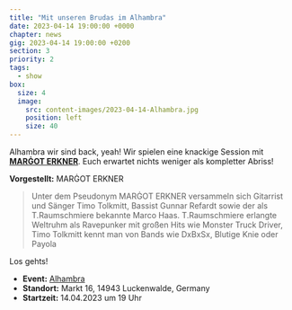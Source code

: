 ```yaml
---
title: "Mit unseren Brudas im Alhambra"
date: 2023-04-14 19:00:00 +0000
chapter: news
gig: 2023-04-14 19:00:00 +0200
section: 3
priority: 2
tags:
  - show
box:
  size: 4
  image:
    src: content-images/2023-04-14-Alhambra.jpg
    position: left
    size: 40
---
```


Alhambra wir sind back, yeah!
Wir spielen eine knackige Session mit **[MARĠOT ERKNER](http://www.margot-erkner.de/)**.
Euch erwartet nichts weniger als kompletter Abriss!

**Vorgestellt:** MARĠOT ERKNER

> Unter dem Pseudonym MARĠOT ERKNER versammeln sich Gitarrist und Sänger Timo Tolkmitt, Bassist Gunnar Refardt sowie der als T.Raumschmiere bekannte Marco Haas. T.Raumschmiere erlangte Weltruhm als Ravepunker mit großen Hits wie Monster Truck Driver, Timo Tolkmitt kennt man von Bands wie DxBxSx, Blutige Knie oder Payola

Los gehts!
* **Event:** [Alhambra](https://www.facebook.com/events/839906733976906/)
* **Standort:** Markt 16, 14943 Luckenwalde, Germany
* **Startzeit:** 14.04.2023 um 19 Uhr
